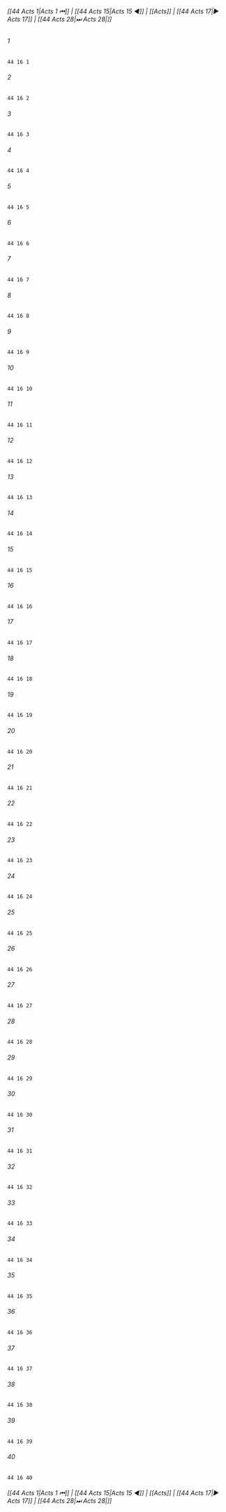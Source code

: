 
###### [[44 Acts 1|Acts 1 ⏮]] | [[44 Acts 15|Acts 15 ◀]] | [[Acts]] | [[44 Acts 17|▶ Acts 17]] | [[44 Acts 28|⏭ Acts 28|]]

###### 1
``` verse
44 16 1 
```
###### 2
``` verse
44 16 2 
```
###### 3
``` verse
44 16 3 
```
###### 4
``` verse
44 16 4 
```
###### 5
``` verse
44 16 5 
```
###### 6
``` verse
44 16 6 
```
###### 7
``` verse
44 16 7 
```
###### 8
``` verse
44 16 8 
```
###### 9
``` verse
44 16 9 
```
###### 10
``` verse
44 16 10 
```
###### 11
``` verse
44 16 11 
```
###### 12
``` verse
44 16 12 
```
###### 13
``` verse
44 16 13 
```
###### 14
``` verse
44 16 14 
```
###### 15
``` verse
44 16 15 
```
###### 16
``` verse
44 16 16 
```
###### 17
``` verse
44 16 17 
```
###### 18
``` verse
44 16 18 
```
###### 19
``` verse
44 16 19 
```
###### 20
``` verse
44 16 20 
```
###### 21
``` verse
44 16 21 
```
###### 22
``` verse
44 16 22 
```
###### 23
``` verse
44 16 23 
```
###### 24
``` verse
44 16 24 
```
###### 25
``` verse
44 16 25 
```
###### 26
``` verse
44 16 26 
```
###### 27
``` verse
44 16 27 
```
###### 28
``` verse
44 16 28 
```
###### 29
``` verse
44 16 29 
```
###### 30
``` verse
44 16 30 
```
###### 31
``` verse
44 16 31 
```
###### 32
``` verse
44 16 32 
```
###### 33
``` verse
44 16 33 
```
###### 34
``` verse
44 16 34 
```
###### 35
``` verse
44 16 35 
```
###### 36
``` verse
44 16 36 
```
###### 37
``` verse
44 16 37 
```
###### 38
``` verse
44 16 38 
```
###### 39
``` verse
44 16 39 
```
###### 40
``` verse
44 16 40 
```

###### [[44 Acts 1|Acts 1 ⏮]] | [[44 Acts 15|Acts 15 ◀]] | [[Acts]] | [[44 Acts 17|▶ Acts 17]] | [[44 Acts 28|⏭ Acts 28|]]

